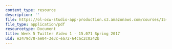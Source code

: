 ```yaml
---
content_type: resource
description: ''
file: https://ol-ocw-studio-app-production.s3.amazonaws.com/courses/15-071-the-analytics-edge-spring-2017/e2479d78ae043e3cea7264cac2c0242b_MIT15_071S17_Unit5_Twitter.pdf
file_type: application/pdf
resourcetype: Document
title: Week 5 Twitter Video 1 - 15.071 Spring 2017
uid: e2479d78-ae04-3e3c-ea72-64cac2c0242b
---
```

